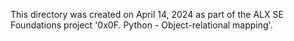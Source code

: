 This directory was created on April 14, 2024 as part of the ALX SE Foundations
project '0x0F. Python - Object-relational mapping'.
